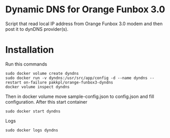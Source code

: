# Dynamic DNS for Orange Funbox 3.0
Script that read local IP address from Orange Funbox 3.0 modem and then post it to dynDNS provider(s).

# Installation
Run this commands
```
sudo docker volume create dyndns
sudo docker run -v dyndns:/usr/src/app/config -d --name dyndns --restart on-failure pakkpl/orange-funbox3-dyndns
docker volume inspect dyndns
```
Then in docker volume move sample-config.json to config.json and fill configuration.
After this start container
```
sudo docker start dyndns
```
Logs
```
sudo docker logs dyndns
```
